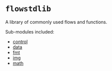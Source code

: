 # `flowstdlib`
A library of commonly used flows and functions.

Sub-modules included:
* [control](control/control.md)
* [data](data/data.md)
* [fmt](fmt/fmt.md)
* [img](img/img.md)
* [math](math/math.md)